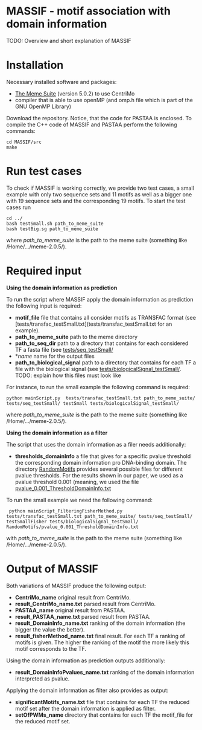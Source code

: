 # MASSIF - motif association with domain information
TODO: Overview and short explanation of MASSIF

# Installation

Necessary installed software and packages:

- [The Meme Suite](http://meme-suite.org/doc/download.html) (version 5.0.2) to use CentriMo
- compiler that is able to use openMP (and omp.h file which is part of the GNU OpenMP Library)

Download the repository. Notice, that the code for PASTAA is enclosed. 
To compile the C++ code of MASSIF and PASTAA perform the following commands: 
```
cd MASSIF/src
make
```
# Run test cases
To check if MASSIF is working correctly, we provide two test cases, a small example with only two sequence sets  and 11 motifs as well as a bigger one with 19 sequence sets and the corresponding 19 motifs.
To start the test cases run
``` 
cd ../
bash testSmall.sh path_to_meme_suite
bash testBig.sg path_to_meme_suite
```
where *path_to_meme_suite* is the path to the meme suite (something like /Home/.../meme-2.0.5/).

# Required input

**Using the domain information as prediction**

 To run the script where MASSIF apply the domain information as prediction the following input is required:
 
 - **motif_file** file that contains all consider motifs as TRANSFAC format (see [tests/transfac_testSmall.txt](tests/transfac_testSmall.txt for an example).
 - **path_to_meme_suite** path to the meme directory  
 - **path_to_seq_dir** path to a directory that contains for each considered TF a fasta file (see [tests/seq_testSmall/](tests/seq_testSmall/)
 - **name* name for the output files
 - **path_to_biological_signal** path to a directory that contains for each TF a file with the biological signal (see [tests/biologicalSignal_testSmall/](tests/biologicalSignal_testSmall/).  TODO: explain how this files must look like
 
 For instance, to run the small example the following command is required:
 ```
 python mainScript.py  tests/transfac_testSmall.txt path_to_meme_suite/ tests/seq_testSmall/ testSmall tests/biologicalSignal_testSmall/
 ```
 where *path_to_meme_suite* is the path to the meme suite (something like /Home/.../meme-2.0.5/).
 
**Using the domain information as a filter**

The script that uses the domain information as a filer needs additionally:
- **thresholds_domainInfo** a file that gives for a specific pvalue threshold the corresponding domain information pro DNA-binding domain. The directory [RandomMotifs](RandomMotifs/) provides  several possible files for different pvalue thresholds. For the results shown in our paper, we used as a pvalue threshold 0.001 (meaning, we used the file [pvalue_0.001_ThresholdDomainInfo.txt](RandomMotifs/pvalue_0.001_ThresholdDomainInfo.txt)

To run the small example we need the following command:
 ```
  python mainScript_FilteringFisherMethod.py  tests/transfac_testSmall.txt path_to_meme_suite/ tests/seq_testSmall/ testSmallFisher tests/biologicalSignal_testSmall/ RandomMotifs/pvalue_0.001_ThresholdDomainInfo.txt
 ```
 with *path_to_meme_suite* is the path to the meme suite (something like /Home/.../meme-2.0.5/).

# Output of MASSIF
Both variations of MASSIF produce the following output: 

- **CentriMo_name** original result from CentriMo.
- **result_CentriMo_name.txt** parsed result from CentriMo.
- **PASTAA_name** original result from PASTAA.
- **result_PASTAA_name.txt** parsed result from PASTAA.
- **result_DomainInfo_name.txt** ranking of the domain information (the bigger the value the better).
- **result_fisherMethod_name.txt** final result. For each TF a ranking of motifs is given. The higher the ranking of the motif the more likely this motif corresponds to the TF. 

Using the domain information as prediction outputs additionally:

- **result_DomainInfoPvalues_name.txt** ranking  of the domain information interpreted as pvalue.

Applying the domain information as filter also provides as output:

- **significantMotifs_name.txt** file that contains for each TF the reduced motif set after the domain information is applied as filter.
- **setOfPWMs_name** directory that contains for each TF the motif_file for the reduced motif set.
